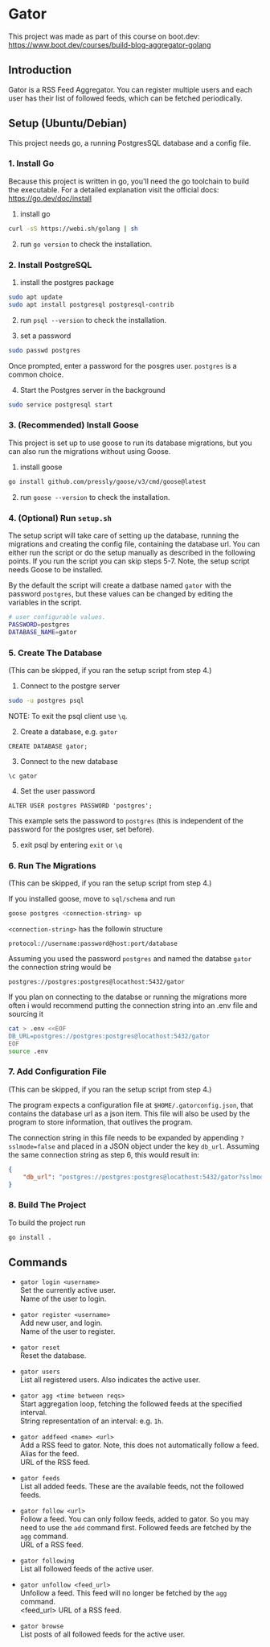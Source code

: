 # Gator
This project was made as part of this course on boot.dev: https://www.boot.dev/courses/build-blog-aggregator-golang

## Introduction
Gator is a RSS Feed Aggregator. You can register multiple users and each user has their list of followed feeds, which can be fetched periodically.

## Setup (**Ubuntu/Debian**)
This project needs go, a running PostgresSQL database and a config file.

### 1. Install Go
Because this project is written in go, you'll need the go toolchain to build the executable. For a detailed explanation visit the official docs: https://go.dev/doc/install
1. install go
```sh
curl -sS https://webi.sh/golang | sh
```

2. run `go version` to check the installation.

### 2. Install PostgreSQL
1. install the postgres package
```sh
sudo apt update
sudo apt install postgresql postgresql-contrib
```

2. run `psql --version` to check the installation.

3. set a password
```sh
sudo passwd postgres
```
Once prompted, enter a password for the posgres user. `postgres` is a common choice.

4. Start the Postgres server in the background
```sh
sudo service postgresql start
```

### 3. (Recommended) Install Goose
This project is set up to use goose to run its database migrations, but you can also run the migrations without using Goose.
1. install goose
```sh
go install github.com/pressly/goose/v3/cmd/goose@latest
```

2. run `goose --version` to check the installation.

### 4. (Optional) Run `setup.sh`
The setup script will take care of setting up the database, running the migrations and creating the config file, containing the database url. 
You can either run the script or do the setup manually as described in the following points. If you run the script you can skip steps 5-7.
Note, the setup script needs Goose to be installed.

By the default the script will create a datbase named `gator` with the password `postgres`, but these values can be changed by editing the variables in the script.
```bash
# user configurable values.
PASSWORD=postgres
DATABASE_NAME=gator
```

### 5. Create The Database
(This can be skipped, if you ran the setup script from step 4.)

1. Connect to the postgre server
```sh
sudo -u postgres psql
```

NOTE: To exit the psql client use `\q`.

2. Create a database, e.g. `gator`
```psql
CREATE DATABASE gator;
```

3. Connect to the new database
```psql
\c gator
```

4. Set the user password
```psql
ALTER USER postgres PASSWORD 'postgres';
```
This example sets the password to `postgres` (this is independent of the password for the postgres user, set before).

5. exit psql by entering `exit` or `\q`

### 6. Run The Migrations
(This can be skipped, if you ran the setup script from step 4.)

If you installed goose, move to `sql/schema` and run
```sh
goose postgres <connection-string> up
```
`<connection-string>` has the followin structure
```
protocol://username:password@host:port/database
```
Assuming you used the password `postgres` and named the databse `gator` the connection string would be
```
postgres://postgres:postgres@locathost:5432/gator
```
If you plan on connecting to the databse or running the migrations more often i would recommend putting the connection string into an .env file and sourcing it
```sh
cat > .env <<EOF
DB_URL=postgres://postgres:postgres@locathost:5432/gator
EOF
source .env
```

### 7. Add Configuration File
(This can be skipped, if you ran the setup script from step 4.)

The program expects a configuration file at `$HOME/.gatorconfig.json`, that contains the database url as a json item. 
This file will also be used by the program to store information, that outlives the program.

The connection string in this file needs to be expanded by appending `?sslmode=false` and placed in a JSON object under the key `db_url`.
Assuming the same connection string as step 6, this would result in:
```json
{
	"db_url": "postgres://postgres:postgres@locathost:5432/gator?sslmode=false",
}
```

### 8. Build The Project
To build the project run
```sh
go install .
```

## Commands
- `gator login <username>`<br>
  Set the currently active user.<br>
  <username> Name of the user to login.

- `gator register <username>`<br>
  Add new user, and login.<br>
  <username> Name of the user to register.

- `gator reset`<br>
  Reset the database.

- `gator users`<br>
  List all registered users. Also indicates the active user.

- `gator agg <time between reqs>`<br>
  Start aggregation loop, fetching the followed feeds at the specified interval.<br>
  <time between reqs> String representation of an interval: e.g. `1h`.

- `gator addfeed <name> <url>`<br>
  Add a RSS feed to gator. Note, this does not automatically follow a feed.<br>
  <name> Alias for the feed.<br>
  <url> URL of the RSS feed.

- `gator feeds`<br>
  List all added feeds. These are the available feeds, not the followed feeds.

- `gator follow <url>`<br>
  Follow a feed. You can only follow feeds, added to gator. So you may need to use the `add` command first.
  Followed feeds are fetched by the `agg` command.<br>
  <url> URL of a RSS feed.

- `gator following`<br>
  List all followed feeds of the active user.

- `gator unfollow <feed_url>`<br>
  Unfollow a feed. This feed will no longer be fetched by the `agg` command.<br>
  <feed_url> URL of a RSS feed.

- `gator browse`<br>
  List posts of all followed feeds for the active user.
